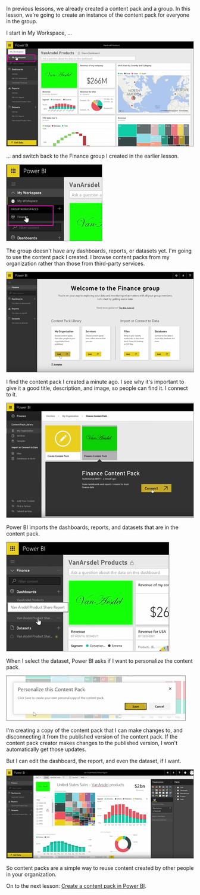 In previous lessons, we already created a content pack and a group. In this lesson, we're going to create an instance of the content pack for everyone in the group.

I start in My Workspace, ...

![Share and collaborate in Power BI](./media/6-3-use-content-packs/pbi_learn06_03myworkspace.png)

... and switch back to the Finance group I created in the earlier lesson.

![Share and collaborate in Power BI](./media/6-3-use-content-packs/pbi_learn06_03switch2group.png)

The group doesn't have any dashboards, reports, or datasets yet. I'm going to use the content pack I created. I browse content packs from my organization rather than those from third-party services.

![Share and collaborate in Power BI](./media/6-3-use-content-packs/pbi_learn06_03myorgcontpk.png)

I find the content pack I created a minute ago. I see why it's important to give it a good title, description, and image, so people can find it. I connect to it.

![Share and collaborate in Power BI](./media/6-3-use-content-packs/pbi_learn06_03contgallry.png)

Power BI imports the dashboards, reports, and datasets that are in the content pack.

![Share and collaborate in Power BI](./media/6-3-use-content-packs/pbi_learn06_03added2group.png)

When I select the dataset, Power BI asks if I want to personalize the content pack.

![Share and collaborate in Power BI](./media/6-3-use-content-packs/pbi_learn06_03personalize.png)

I'm creating a copy of the content pack that I can make changes to, and disconnecting it from the published version of the content pack. If the content pack creator makes changes to the published version, I won't automatically get those updates.

But I can edit the dashboard, the report, and even the dataset, if I want.

![Share and collaborate in Power BI](./media/6-3-use-content-packs/pbi_learn06_03editreport.png)

So content packs are a simple way to reuse content created by other people in your organization.

On to the next lesson: [Create a content pack in Power BI](6-4-update-content-pack.md).

